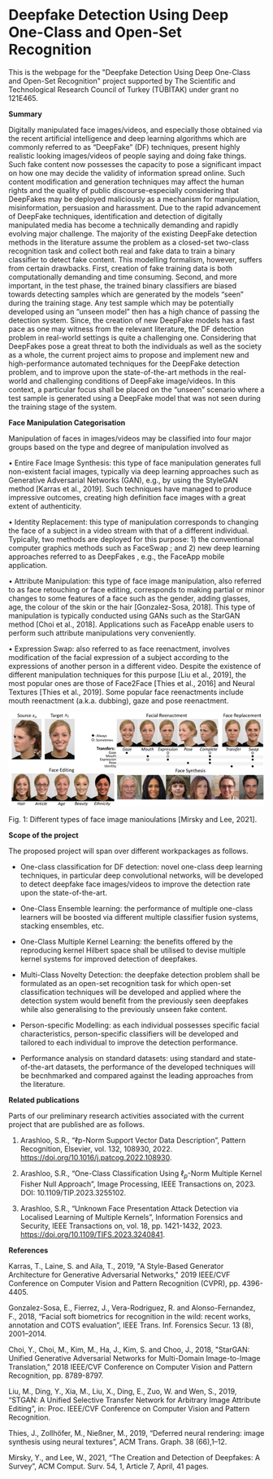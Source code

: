 # Deepfake Detection Using Deep One-Class and Open-Set Recognition

This is the webpage for the "Deepfake Detection Using Deep One-Class and Open-Set Recognition" project supported by The Scientific and Technological Research Council of Turkey (TÜBİTAK) under grant no 121E465.

**Summary**

Digitally manipulated face images/videos, and especially those obtained via the recent artificial intelligence and deep learning algorithms which are commonly referred to as “DeepFake” (DF) techniques, present highly realistic looking images/videos of people saying and doing fake things. Such fake content now possesses the capacity to pose a significant impact on how one may decide the validity of information spread online. Such content modification and generation techniques may affect the human rights and the quality of public discourse-especially considering that DeepFakes may be deployed maliciously as a mechanism for manipulation, misinformation, persuasion and harassment. Due to the rapid advancement of DeepFake techniques, identification and detection of digitally manipulated media has become a technically demanding and rapidly evolving major challenge.
The majority of the existing DeepFake detection methods in the literature assume the problem as a closed-set two-class recognition task and collect both real and fake data to train a binary classifier to detect fake content. This modelling formalism, however, suffers from certain drawbacks. First, creation of fake training data is both computationally demanding and time consuming. Second, and more important, in the test phase, the trained binary classifiers are biased towards detecting samples which are generated by the models “seen” during the training stage. Any test sample which may be potentially developed using an “unseen model” then has a high chance of passing the detection system. Since, the creation of new DeepFake models has a fast pace as one may witness from the relevant literature, the DF detection problem in real-world settings is quite a challenging one.
Considering that DeepFakes pose a great threat to both the individuals as well as the society as a whole, the current project aims to propose and implement new and high-performance automated techniques for the DeepFake detection problem, and to improve upon the state-of-the-art methods in the real-world and challenging conditions of DeepFake image/videos. In this context, a particular focus shall be placed on the “unseen” scenario where a test sample is generated using a DeepFake model that was not seen during the training stage of the system. 

**Face Manipulation Categorisation**

Manipulation of faces in images/videos may be classified into four major groups based on the type and degree of manipulation involved as

•	Entire Face Image Synthesis: this type of face manipulation generates full non-existent facial images, typically via deep learning approaches such as Generative Adversarial Networks (GAN), e.g., by using the StyleGAN method [Karras et al., 2019]. Such techniques have managed to produce impressive outcomes, creating high definition face images with a great extent of authenticity.

•	Identity Replacement: this type of manipulation corresponds to changing the face of a subject in a video stream with that of a different individual. Typically, two methods are deployed for this purpose: 1) the conventional computer graphics methods such as FaceSwap ; and 2) new deep learning approaches referred to as DeepFakes , e.g., the FaceApp mobile application.

•	Attribute Manipulation: this type of face image manipulation, also referred to as face retouching or face editing, corresponds to making partial or minor changes to some features of a face such as the gender, adding glasses, age, the colour of the skin or the hair [Gonzalez-Sosa, 2018]. This type of manipulation is typically conducted using GANs such as the StarGAN method [Choi et al., 2018]. Applications such as FaceApp enable users to perform such attribute manipulations very conveniently.

•	Expression Swap: also referred to as face reenactment, involves modification of the facial expression of a subject according to the expressions of another person in a different video. Despite the existence of different manipulation techniques for this purpose [Liu et al., 2019], the most popular ones are those of Face2Face [Thies et al., 2016] and Neural Textures [Thies et al., 2019]. Some popular face reenactments include mouth reenactment (a.k.a. dubbing), gaze and pose reenactment.

![Manipulation types](types.png)

Fig. 1: Different types of face image manioulations [Mirsky and Lee, 2021].


**Scope of the project**

The proposed project will span over different workpackages as follows.

- One-class classification for DF detection: novel one-class deep learning techniques, in particular deep convolutional networks, will be developed to detect deepfake face images/videos to improve the detection rate upon the state-of-the-art.

- One-Class Ensemble learning: the performance of multiple one-class learners will be boosted via different multiple classifier fusion systems, stacking ensembles, etc.

- One-Class Multiple Kernel Learning: the benefits offered by the reproducing kernel Hilbert space shall be utilised to devise multiple kernel systems for improved detection of deepfakes.

- Multi-Class Novelty Detection: the deepfake detection problem shall be formulated as an open-set recognition task for which open-set classification techniques will be developed and applied where the detection system would benefit from the previously seen deepfakes while also generalising to the previously unseen fake content.
- Person-specific Modelling: as each individual possesses specific facial characteristics, person-specific classifiers will be developed and tailored to each individual to improve the detection performance.

- Performance analysis on standard datasets: using standard and state-of-the-art datasets, the performance of the developed techniques will be becnhmarked and compared against the leading approaches from the literature.


**Related publications**

Parts of our preliminary research activities associated with the current project that are published are as follows.

1. Arashloo, S.R., “ℓp-Norm Support Vector Data Description”, Pattern Recognition, Elsevier, vol. 132, 108930, 2022. https://doi.org/10.1016/j.patcog.2022.108930.

2. Arashloo, S.R., “One-Class Classification Using $\ell_p$-Norm Multiple Kernel Fisher Null Approach”, Image Processing, IEEE Transactions on, 2023. DOI: 10.1109/TIP.2023.3255102.

3. Arashloo, S.R., “Unknown Face Presentation Attack Detection via Localised Learning of Multiple Kernels”, Information Forensics and Security, IEEE Transactions on, vol. 18, pp. 1421-1432, 2023. https://doi.org/10.1109/TIFS.2023.3240841.



**References**

Karras, T., Laine, S. and Aila, T., 2019, "A Style-Based Generator Architecture for Generative Adversarial Networks," 2019 IEEE/CVF Conference on Computer Vision and Pattern Recognition (CVPR), pp. 4396-4405.

Gonzalez-Sosa, E., Fierrez, J., Vera-Rodriguez, R. and Alonso-Fernandez, F., 2018, “Facial soft biometrics for recognition in the wild: recent works, annotation and COTS evaluation”, IEEE Trans. Inf. Forensics Secur. 13 (8), 2001–2014.

Choi, Y., Choi, M., Kim, M., Ha, J., Kim, S. and Choo, J., 2018, "StarGAN: Unified Generative Adversarial Networks for Multi-Domain Image-to-Image Translation," 2018 IEEE/CVF Conference on Computer Vision and Pattern Recognition, pp. 8789-8797.

Liu, M., Ding, Y., Xia, M., Liu, X., Ding, E., Zuo, W. and Wen, S., 2019, “STGAN: A Unified Selective Transfer Network for Arbitrary Image Attribute Editing”, in: Proc. IEEE/CVF Conference on Computer Vision and Pattern Recognition.

Thies, J., Zollhöfer, M., Nießner, M., 2019, “Deferred neural rendering: image synthesis using neural textures”, ACM Trans. Graph. 38 (66),1–12.

Mirsky, Y., and Lee, W., 2021, “The Creation and Detection of Deepfakes: A Survey”, ACM Comput. Surv. 54, 1, Article 7, April, 41 pages.




